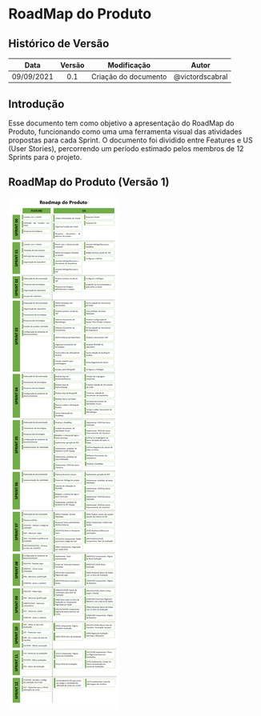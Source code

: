 # RoadMap do Produto

## Histórico de Versão

| Data | Versão | Modificação | Autor |
| :-: | :-: | :-: | :-: |
| 09/09/2021 | 0.1 | Criação do documento | @victordscabral |

## Introdução

Esse documento tem como objetivo a apresentação do RoadMap do Produto, funcionando como uma uma ferramenta visual das atividades propostas para cada Sprint. O documento foi dividido entre Features e US (User Stories), percorrendo um período estimado pelos membros de 12 Sprints para o projeto. 

## RoadMap do Produto (Versão 1)

![RoadMap](RoadMap_Do_Produto.png)
